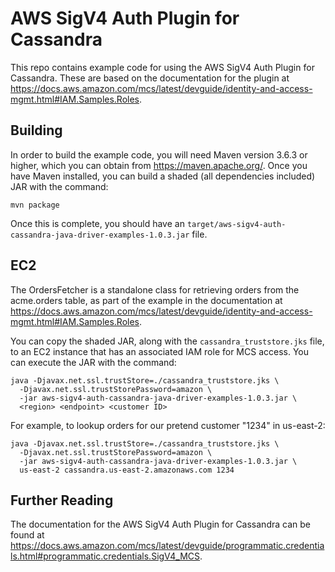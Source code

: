 # AWS SigV4 Auth Plugin for Cassandra

 This repo contains example code for using the AWS SigV4 Auth Plugin for Cassandra. These are based on the documentation
 for the plugin at https://docs.aws.amazon.com/mcs/latest/devguide/identity-and-access-mgmt.html#IAM.Samples.Roles.

 ## Building

 In order to build the example code, you will need Maven version 3.6.3 or higher, which you can obtain from
 https://maven.apache.org/. Once you have Maven installed, you can build a shaded (all dependencies included) JAR with
 the command:

 ``` shell
 mvn package
 ```

 Once this is complete, you should have an `target/aws-sigv4-auth-cassandra-java-driver-examples-1.0.3.jar` file.

 ## EC2

 The OrdersFetcher is a standalone class for retrieving orders from the acme.orders table, as part of the example in the
 documentation at https://docs.aws.amazon.com/mcs/latest/devguide/identity-and-access-mgmt.html#IAM.Samples.Roles.

 You can copy the shaded JAR, along with the `cassandra_truststore.jks` file, to an EC2 instance that has an associated IAM role for MCS
 access. You can execute the JAR with the command:

 ``` shell
 java -Djavax.net.ssl.trustStore=./cassandra_truststore.jks \
   -Djavax.net.ssl.trustStorePassword=amazon \
   -jar aws-sigv4-auth-cassandra-java-driver-examples-1.0.3.jar \
   <region> <endpoint> <customer ID>
 ```

 For example, to lookup orders for our pretend customer "1234" in us-east-2:

 ``` shell
 java -Djavax.net.ssl.trustStore=./cassandra_truststore.jks \
   -Djavax.net.ssl.trustStorePassword=amazon \
   -jar aws-sigv4-auth-cassandra-java-driver-examples-1.0.3.jar \
   us-east-2 cassandra.us-east-2.amazonaws.com 1234
 ```

 ## Further Reading

 The documentation for the AWS SigV4 Auth Plugin for Cassandra can be found at
 https://docs.aws.amazon.com/mcs/latest/devguide/programmatic.credentials.html#programmatic.credentials.SigV4_MCS.
